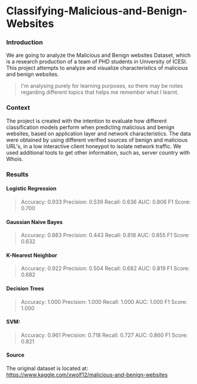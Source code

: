 # Classifying-Malicious-and-Benign-Websites

### Introduction
We are going to analyze the Malicious and Benign websites Dataset, which is a research production of a team of PHD students in University of ICESI. This project attempts to analyze and visualize characteristics of malicious and benign websites.

> I'm analysing purely for learning purposes, so there may be notes regarding different topics that helps me remember what I learnt.

### Context
The project is created with the intention to evaluate how different classification models perform when predicting malicious and benign websites, based on application layer and network characteristics. The data were obtained by using different verified sources of benign and malicious URL's, in a low interactive client honeypot to isolate network traffic. We used additional tools to get other information, such as, server country with Whois.

### Results

#### Logistic Regression
> Accuracy: 0.933
  Precision: 0.539
  Recall: 0.636
  AUC: 0.806
  F1 Score: 0.700

#### Gaussian Naive Bayes
> Accuracy: 0.883
  Precision: 0.443
  Recall: 0.818
  AUC: 0.855
  F1 Score: 0.632

#### K-Nearest Neighbor
> Accuracy: 0.922
  Precision: 0.504
  Recall: 0.682
  AUC: 0.819
  F1 Score: 0.682

#### Decision Trees
> Accuracy: 1.000
  Precision: 1.000
  Recall: 1.000
  AUC: 1.000
  F1 Score: 1.000

#### SVM:
> Accuracy: 0.961
  Precision: 0.718
  Recall: 0.727
  AUC: 0.860
  F1 Score: 0.821

#### Source
The original dataset is located at: https://www.kaggle.com/xwolf12/malicious-and-benign-websites